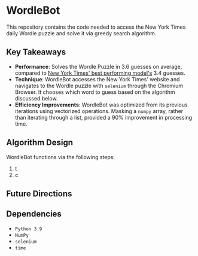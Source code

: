 # WordleBot

This repository contains the code needed to access the New York Times daily Wordle puzzle and solve it via greedy search algorithm. 

## Key Takeaways

- **Performance**: Solves the Wordle Puzzle in 3.6 guesses on average, compared to [New York Times' best performing model's](https://www.nytimes.com/2022/08/17/upshot/wordle-wordlebot-new.html#:~:text=Only%20slightly.,more%20times%20in%20hard%20mode.) 3.4 guesses.
- **Technique**: WordleBot accesses the New York Times' website and navigates to the Wordle puzzle with `selenium` through the Chromium Browser. It chooses which word to guess based on the algorithm discussed below.
- **Efficiency Improvements**: WordleBot was optimized from its previous iterations using vectorized operations. Masking a `numpy` array, rather than iterating through a list, provided a 90% improvement in processing time. 

## Algorithm Design

WordleBot functions via the following steps:

1) t
2) c

## Future Directions



## Dependencies

- `Python 3.9`
- `NumPy`
- `selenium`
- `time`

